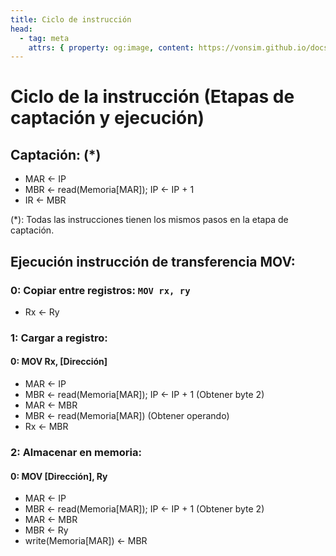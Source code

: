 ```yaml
---
title: Ciclo de instrucción
head:
  - tag: meta
    attrs: { property: og:image, content: https://vonsim.github.io/docs/og/codification.png }
---
```


# Ciclo de la instrucción (Etapas de captación y ejecución)

## Captación:  (*)
  - MAR ← IP 
  - MBR ← read(Memoria[MAR]); IP ← IP + 1
  - IR  ← MBR

(*): Todas las instrucciones tienen los mismos pasos en la etapa de captación.

## Ejecución instrucción de transferencia MOV:

### 0: Copiar entre registros: `MOV rx, ry`
  - Rx ← Ry

### 1: Cargar a registro: 
####  0: MOV Rx,  [Dirección] 
  - MAR ← IP
  - MBR ← read(Memoria[MAR]); IP ← IP + 1        (Obtener byte 2)   
  - MAR ← MBR
  - MBR ← read(Memoria[MAR])        (Obtener operando)
  - Rx  ← MBR 

### 2: Almacenar en memoria:
#### 0: MOV  [Dirección], Ry     
  - MAR ← IP
  - MBR ← read(Memoria[MAR]); IP ← IP + 1      (Obtener byte 2)
  - MAR ← MBR
  - MBR ← Ry
  - write(Memoria[MAR]) ←  MBR 